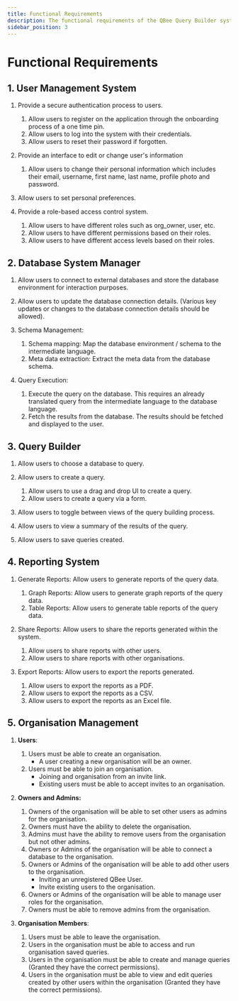 ```yaml
---
title: Functional Requirements
description: The functional requirements of the QBee Query Builder system
sidebar_position: 3
---
```


# Functional Requirements

## 1. User Management System

1. Provide a secure authentication process to users.

   1. Allow users to register on the application through the onboarding process of a one time pin.
   2. Allow users to log into the system with their credentials.
   3. Allow users to reset their password if forgotten.

2. Provide an interface to edit or change user's information

   1. Allow users to change their personal information which includes their email, username, first name, last name, profile photo and password.

3. Allow users to set personal preferences.

4. Provide a role-based access control system.
   1. Allow users to have different roles such as org_owner, user, etc.
   2. Allow users to have different permissions based on their roles.
   3. Allow users to have different access levels based on their roles.

## 2. Database System Manager

1. Allow users to connect to external databases and store the database environment for interaction purposes.

2. Allow users to update the database connection details. (Various key updates or changes to the database connection details should be allowed).

3. Schema Management:

   1. Schema mapping: Map the database environment / schema to the intermediate language.
   2. Meta data extraction: Extract the meta data from the database schema.

4. Query Execution:
   1. Execute the query on the database. This requires an already translated query from the intermediate language to the database language.
   2. Fetch the results from the database. The results should be fetched and displayed to the user.

## 3. Query Builder

1. Allow users to choose a database to query.

2. Allow users to create a query.

   1. Allow users to use a drag and drop UI to create a query.
   2. Allow users to create a query via a form.

3. Allow users to toggle between views of the query building process.

4. Allow users to view a summary of the results of the query.

5. Allow users to save queries created.

## 4. Reporting System

1. Generate Reports: Allow users to generate reports of the query data.

   1. Graph Reports: Allow users to generate graph reports of the query data.
   2. Table Reports: Allow users to generate table reports of the query data.

2. Share Reports: Allow users to share the reports generated within the system.
   1. Allow users to share reports with other users.
   2. Allow users to share reports with other organisations.
3. Export Reports: Allow users to export the reports generated.
   1. Allow users to export the reports as a PDF.
   2. Allow users to export the reports as a CSV.
   3. Allow users to export the reports as an Excel file.

## 5. Organisation Management

1. **Users**:

   1. Users must be able to create an organisation.
      - A user creating a new organisation will be an owner.
   1. Users must be able to join an organisation.
      - Joining and organisation from an invite link.
      - Existing users must be able to accept invites to an organisation.

2. **Owners and Admins:**

   1. Owners of the organisation will be able to set other users as admins for the organisation.
   2. Owners must have the ability to delete the organisation.
   3. Admins must have the ability to remove users from the organisation but not other admins.
   4. Owners or Admins of the organisation will be able to connect a database to the organisation.
   5. Owners or Admins of the organisation will be able to add other users to the organisation.
      - Inviting an unregistered QBee User.
      - Invite existing users to the organisation.
   6. Owners or Admins of the organisation will be able to manage user roles for the organisation.
   7. Owners must be able to remove admins from the organisation.

3. **Organisation Members**:

   1. Users must be able to leave the organisation.
   2. Users in the organisation must be able to access and run organisation saved queries.
   3. Users in the organisation must be able to create and manage queries (Granted they have the correct permissions).
   4. Users in the organisation must be able to view and edit queries created by other users within the organisation (Granted they have the correct permissions).
